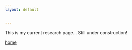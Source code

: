 ```yaml
---
layout: default


---
```


This is my current research page... Still under construction! 



[home](index.html)

